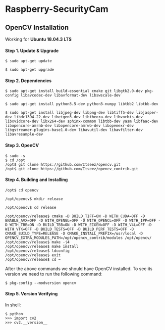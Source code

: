 # Raspberry-SecurityCam

## OpenCV Installation

Working for **Ubuntu 18.04.3 LTS**

#### Step 1. Update & Upgrade
```
$ sudo apt-get update

$ sudo apt-get upgrade
```

#### Step 2. Dependencies
```
$ sudo apt-get install build-essential cmake git libgtk2.0-dev pkg-config libavcodec-dev libavformat-dev libswscale-dev

$ sudo apt-get install python3.5-dev python3-numpy libtbb2 libtbb-dev

$ sudo apt-get install libjpeg-dev libpng-dev libtiff5-dev libjasper-dev libdc1394-22-dev libeigen3-dev libtheora-dev libvorbis-dev libxvidcore-dev libx264-dev sphinx-common libtbb-dev yasm libfaac-dev libopencore-amrnb-dev libopencore-amrwb-dev libopenexr-dev libgstreamer-plugins-base1.0-dev libavutil-dev libavfilter-dev libavresample-dev
```

#### Step 3. OpenCV
```
$ sudo -s
$ cd /opt
/opt$ git clone https://github.com/Itseez/opencv.git
/opt$ git clone https://github.com/Itseez/opencv_contrib.git
```

#### Step 4. Building and Installing
```
/opt$ cd opencv

/opt/opencv$ mkdir release

/opt/opencv$ cd release

/opt/opencv/release$ cmake -D BUILD_TIFF=ON -D WITH_CUDA=OFF -D ENABLE_AVX=OFF -D WITH_OPENGL=OFF -D WITH_OPENCL=OFF -D WITH_IPP=OFF -D WITH_TBB=ON -D BUILD_TBB=ON -D WITH_EIGEN=OFF -D WITH_V4L=OFF -D WITH_VTK=OFF -D BUILD_TESTS=OFF -D BUILD_PERF_TESTS=OFF -D CMAKE_BUILD_TYPE=RELEASE -D CMAKE_INSTALL_PREFIX=/usr/local -D OPENCV_EXTRA_MODULES_PATH=/opt/opencv_contrib/modules /opt/opencv/
/opt/opencv/release$ make -j4
/opt/opencv/release$ make install
/opt/opencv/release$ ldconfig
/opt/opencv/release$ exit
/opt/opencv/release$ cd ~
```

After the above commands we should have OpenCV installed. To see its version we need to run the following command:

`$ pkg-config --modversion opencv`

#### Step 5. Version Verifying
In shell:
```
$ python
>>> import cv2
>>> cv2.__version__
```
